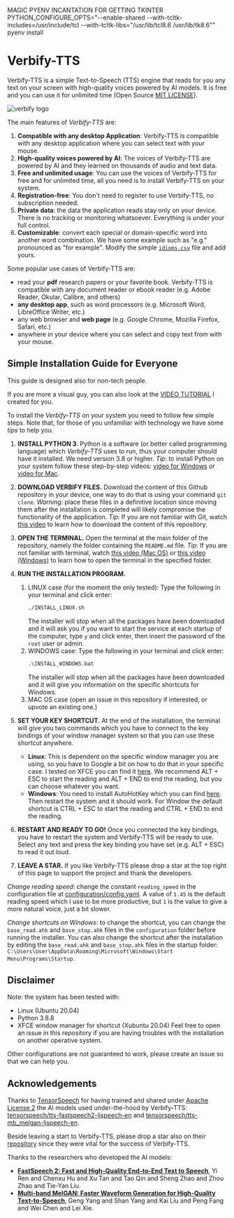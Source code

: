 MAGIC PYENV INCANTATION FOR GETTING TKINTER 
PYTHON_CONFIGURE_OPTS="--enable-shared --with-tcltk-includes=/usr/include/tcl --with-tcltk-libs=\"/usr/lib/tcl8.6 /usr/lib/tk8.6\"" pyenv install <version>

# Verbify-TTS


Verbify-TTS is a simple Text-to-Speech (TTS) engine that reads for you any text on your screen with high-quality voices powered by AI models.
It is free and you can use it for unlimited time (Open Source [MIT LICENSE](LICENSE)).

![verbify logo](assets/verbify-tts-logo.png)

The main features of *Verbify-TTS* are:

1. **Compatible with any desktop Application**: Verbify-TTS is compatible with any desktop application where you can select text with your mouse.
1. **High-quality voices powered by AI**: The voices of Verbify-TTS are powered by AI and they learned on thousands of audio and text data.
1. **Free and unlimited usage**: You can use the voices of Verbify-TTS for free and for unlimited time, all you need is to install Verbify-TTS on your system.
1. **Registration-free**: You don't need to register to use Verbify-TTS, no subscription needed.
1. **Private data**: the data the application reads stay only on your device. There is no tracking or monitoring whatsoever. Everything is under your full control.
1. **Customizable**: convert each special or domain-specific word into another word combination. We have some example such as "e.g." pronounced as "for example". Modify the simple [`idioms.csv`](idioms.csv) file and add yours.

Some popular use cases of Verbify-TTS are:
 - read your **pdf** research papers or your favorite book. Verbify-TTS is compatible with any document reader or ebook reader (e.g. Adobe Reader, Okular, Calibre, and others)
 - **any desktop app**, such as word processors (e.g. Microsoft Word, LibreOffice Writer, etc.)
 - any web browser and **web page** (e.g. Google Chrome, Mozilla Firefox, Safari, etc.)
 - anywhere in your device where you can select and copy text from with your mouse.



## Simple Installation Guide for Everyone
This guide is designed also for non-tech people.

If you are more a visual guy, you can also look at the [VIDEO TUTORIAL](https://youtu.be/hb1ZVwUcPCU) I created for you.

To install the *Verbify-TTS* on your system you need to follow few simple steps.
Note that, for those of you unfamiliar with technology we have some *tips* to help you.


1. **INSTALL PYTHON 3**. Python is a software (or better called programming language) which *Verbify-TTS* uses to run, thus your computer should have it installed. We need version 3.8 or higher. *Tip*: to install Python on your system follow these step-by-step videos: [video for Windows](https://www.youtube.com/watch?v=UvcQlPZ8ecA&ab_channel=ProgrammingKnowledge2) or [video for Mac](https://www.youtube.com/watch?v=M323OL6K5vs&ab_channel=techTFQ).

1. **DOWNLOAD VERBIFY FILES.** Download the content of this Github repository in your device, one way to do that is using your command `git clone`.
*Warning*: place these files in a definitive location since moving them after the installation is completed will likely compromise the functionality of the application.
*Tip*: If you are not familiar with Git, watch [this video](https://www.youtube.com/watch?v=X5e3xQBeqf8&ab_channel=ElektorTV) to learn how to download the content of this repository.

1. **OPEN THE TERMINAL.** Open the terminal at the main folder of the repository, namely the folder containing the `README.md` file.
*Tip*: If you are not familiar with terminal, watch [this video (Mac OS)](https://www.youtube.com/watch?v=KqtKD8z-NRc&ab_channel=SagarS) or [this video (Windows)](https://www.youtube.com/watch?v=GlsMpvkRxIg&ab_channel=ukneex) to learn how to open the terminal in the specified folder.

1. **RUN THE INSTALLATION PROGRAM.**

    1. LINUX case (for the moment the only tested): Type the following in your terminal and click enter:
        ```bash
        ./INSTALL_LINUX.sh
        ```
        The installer will stop when all the packages have been downloaded and it will ask you if you want to start the service at each startup of the computer, type `y` and click enter, then insert the password of the `root` user or admin.
    1. WINDOWS case: Type the following in your terminal and click enter:
        ```bash
        .\INSTALL_WINDOWS.bat
        ```
        The installer will stop when all the packages have been downloaded and it will give you information on the specific shortcuts for Windows.
    1. MAC OS case (open an issue in this repository if interested, or upvote an existing one.)

1. **SET YOUR KEY SHORTCUT.** At the end of the installation, the terminal will give you two commands which you have to connect to the key bindings of your window manager system so that you can use these shortcut anywhere.
    - **Linux**: This is dependent on the specific window manager you are using, so you have to Google a bit on how to do that in your specific case. I tested on XFCE you can find it [here](https://docs.xfce.org/xfce/xfce4-settings/4.14/keyboard). We recommend ALT + ESC to start the reading and ALT + END to end the reading, but you can choose whatever you want.
    - **Windows**: You need to install AutoHotKey which you can find [here](https://www.autohotkey.com/). Then restart the system and it should work. For Window the default shortcut is CTRL + ESC to start the reading and CTRL + END to end the reading.

1. **RESTART AND READY TO GO!** Once you connected the key bindings, you have to restart the system and Verbify-TTS will be ready to use. Select any text and press the key binding you have set (e.g. ALT + ESC) to read it out loud.

1. **LEAVE A STAR.** If you like Verbify-TTS please drop a star at the top right of this page to support the project and thank the developers.


*Change reading speed*: change the constant `reading_speed` in the configuration file at [configuration/config.yaml](configuration/config.yaml).
A value of `1.45` is the default reading speed which I use to be more productive, but `1` is the value to give a more natural voice, just a bit slower.

*Change shortcuts on Windows*: to change the shortcut, you can change the `base_read.ahk` and `base_stop.ahk` files in the `configuration` folder before running the installer. You can also change the shortcut after the installation by editing the `base_read.ahk` and `base_stop.ahk` files in the startup folder: `C:\Users\User\AppData\Roaming\Microsoft\Windows\Start Menu\Programs\Startup`.

## Disclaimer
Note: the system has been tested with:
- Linux (Ubuntu 20.04)
- Python 3.8.8
- XFCE window manager for shortcut (Xubuntu 20.04)
Feel free to open an issue in this repository if you are having troubles with the installation on another operative system.

Other configurations are not guaranteed to work, please create an issue so that we can help you.


## Acknowledgements
Thanks to [TensorSpeech](https://github.com/TensorSpeech) for having trained and shared under [Apache License 2](https://www.apache.org/licenses/LICENSE-2.0) the AI models used under-the-hood by Verbify-TTS: [tensorspeech/tts-fastspeech2-ljspeech-en](https://huggingface.co/tensorspeech/tts-fastspeech2-ljspeech-en) and [tensorspeech/tts-mb_melgan-ljspeech-en](https://huggingface.co/tensorspeech/tts-mb_melgan-ljspeech-en).

Beside leaving a start to Verbify-TTS, please drop a star also on their [repository](https://github.com/TensorSpeech) since they were vital for the success of Verbify-TTS.

Thanks to the researchers who developed the AI models:
- [**FastSpeech 2: Fast and High-Quality End-to-End Text to Speech**](https://arxiv.org/abs/2006.04558), Yi Ren and Chenxu Hu and Xu Tan and Tao Qin and Sheng Zhao and Zhou Zhao and Tie-Yan Liu.
- [**Multi-band MelGAN: Faster Waveform Generation for High-Quality Text-to-Speech**](https://arxiv.org/abs/2005.05106), Geng Yang and Shan Yang and Kai Liu and Peng Fang and Wei Chen and Lei Xie.
